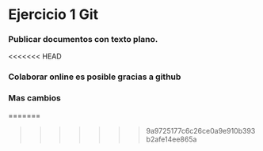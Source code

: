 # Ejercicio 1 Git
### Publicar documentos con texto plano.
<<<<<<< HEAD
### Colaborar online es posible gracias a github
### Mas cambios
=======
>>>>>>> 9a9725177c6c26ce0a9e910b393b2afe14ee865a
